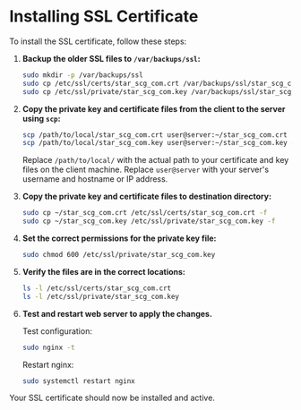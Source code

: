 # Installing SSL Certificate

To install the SSL certificate, follow these steps:
1. **Backup the older SSL files to `/var/backups/ssl`:**

    ```sh
    sudo mkdir -p /var/backups/ssl
    sudo cp /etc/ssl/certs/star_scg_com.crt /var/backups/ssl/star_scg_com.crt.bak -f
    sudo cp /etc/ssl/private/star_scg_com.key /var/backups/ssl/star_scg_com.key.bak -f
    ```
2. **Copy the private key and certificate files from the client to the server using `scp`:**

    ```sh
    scp /path/to/local/star_scg_com.crt user@server:~/star_scg_com.crt
    scp /path/to/local/star_scg_com.key user@server:~/star_scg_com.key #skip this command if the file already on server
    ```
    Replace `/path/to/local/` with the actual path to your certificate and key files on the client machine. Replace `user@server` with your server's username and hostname or IP address.

3. **Copy the private key and certificate files to destination directory:**
    ```sh
    sudo cp ~/star_scg_com.crt /etc/ssl/certs/star_scg_com.crt -f
    sudo cp ~/star_scg_com.key /etc/ssl/private/star_scg_com.key -f
    ```

4. **Set the correct permissions for the private key file:**

    ```sh
    sudo chmod 600 /etc/ssl/private/star_scg_com.key
    ```

5. **Verify the files are in the correct locations:**

    ```sh
    ls -l /etc/ssl/certs/star_scg_com.crt
    ls -l /etc/ssl/private/star_scg_com.key
    ```

6. **Test and restart web server to apply the changes.**

    Test configuration:
    ```sh
    sudo nginx -t
    ```

    Restart nginx:
    ```sh
    sudo systemctl restart nginx
    ```

Your SSL certificate should now be installed and active.